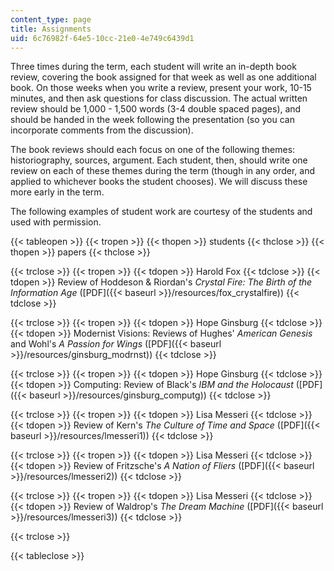 ```yaml
---
content_type: page
title: Assignments
uid: 6c76982f-64e5-10cc-21e0-4e749c6439d1
---
```


Three times during the term, each student will write an in-depth book review, covering the book assigned for that week as well as one additional book. On those weeks when you write a review, present your work, 10-15 minutes, and then ask questions for class discussion. The actual written review should be 1,000 - 1,500 words (3-4 double spaced pages), and should be handed in the week following the presentation (so you can incorporate comments from the discussion).

The book reviews should each focus on one of the following themes: historiography, sources, argument. Each student, then, should write one review on each of these themes during the term (though in any order, and applied to whichever books the student chooses). We will discuss these more early in the term.

The following examples of student work are courtesy of the students and used with permission.

{{< tableopen >}}
{{< tropen >}}
{{< thopen >}}
students
{{< thclose >}}
{{< thopen >}}
papers
{{< thclose >}}

{{< trclose >}}
{{< tropen >}}
{{< tdopen >}}
Harold Fox
{{< tdclose >}}
{{< tdopen >}}
Review of Hoddeson & Riordan's _Crystal Fire: The Birth of the Information Age_ ([PDF]({{< baseurl >}}/resources/fox_crystalfire))
{{< tdclose >}}

{{< trclose >}}
{{< tropen >}}
{{< tdopen >}}
Hope Ginsburg
{{< tdclose >}}
{{< tdopen >}}
Modernist Visions: Reviews of Hughes' _American Genesis_ and Wohl's _A Passion for Wings_ ([PDF]({{< baseurl >}}/resources/ginsburg_modrnst))
{{< tdclose >}}

{{< trclose >}}
{{< tropen >}}
{{< tdopen >}}
Hope Ginsburg
{{< tdclose >}}
{{< tdopen >}}
Computing: Review of Black's _IBM and the Holocaust_ ([PDF]({{< baseurl >}}/resources/ginsburg_computg))
{{< tdclose >}}

{{< trclose >}}
{{< tropen >}}
{{< tdopen >}}
Lisa Messeri
{{< tdclose >}}
{{< tdopen >}}
Review of Kern's _The Culture of Time and Space_ ([PDF]({{< baseurl >}}/resources/lmesseri1))
{{< tdclose >}}

{{< trclose >}}
{{< tropen >}}
{{< tdopen >}}
Lisa Messeri
{{< tdclose >}}
{{< tdopen >}}
Review of Fritzsche's _A Nation of Fliers_ ([PDF]({{< baseurl >}}/resources/lmesseri2))
{{< tdclose >}}

{{< trclose >}}
{{< tropen >}}
{{< tdopen >}}
Lisa Messeri
{{< tdclose >}}
{{< tdopen >}}
Review of Waldrop's _The Dream Machine_ ([PDF]({{< baseurl >}}/resources/lmesseri3))
{{< tdclose >}}

{{< trclose >}}

{{< tableclose >}}